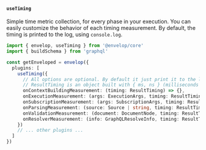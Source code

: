 #### `useTiming`

Simple time metric collection, for every phase in your execution. You can easily customize the behavior of each timing measurement. By default, the timing is printed to the log, using `console.log`.

```ts
import { envelop, useTiming } from '@envelop/core'
import { buildSchema } from 'graphql'

const getEnveloped = envelop({
  plugins: [
    useTiming({
      // All options are optional. By default it just print it to the log.
      // ResultTiming is an object built with { ms, ns } (milliseconds and nanoseconds)
      onContextBuildingMeasurement: (timing: ResultTiming) => {},
      onExecutionMeasurement: (args: ExecutionArgs, timing: ResultTiming) => {},
      onSubscriptionMeasurement: (args: SubscriptionArgs, timing: ResultTiming) => {},
      onParsingMeasurement: (source: Source | string, timing: ResultTiming) => {},
      onValidationMeasurement: (document: DocumentNode, timing: ResultTiming) => {},
      onResolverMeasurement: (info: GraphQLResolveInfo, timing: ResultTiming) => {}
    })
    // ... other plugins ...
  ]
})
```
